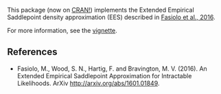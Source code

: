 
This package (now on [CRAN!](https://cran.r-project.org/web/packages/esaddle/index.html)) implements the Extended Empirical Saddlepoint density approximation (EES) described in [Fasiolo et al., 2016](http://arxiv.org/abs/1601.01849). 

For more information, see the [vignette](https://cran.r-project.org/web/packages/esaddle/vignettes/esaddle.html).

References
----------------------------
  
  * Fasiolo, M., Wood, S. N., Hartig, F. and Bravington, M. V. (2016). An Extended Empirical Saddlepoint Approximation for Intractable Likelihoods. ArXiv http://arxiv.org/abs/1601.01849.
  